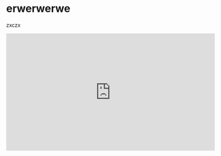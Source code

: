 # erwerwerwe

zxczx

<iframe width="560" height="315" src="https://frontend.vh.yandex.ru/player/vkQ91cARoO04?from=partner&mute=1&autoplay=1&branding=0" allow="autoplay; fullscreen; accelerometer; gyroscope; picture-in-picture; encrypted-media" frameborder="0" scrolling="no" allowfullscreen></iframe>
